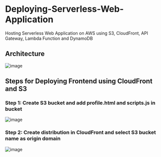 # Deploying-Serverless-Web-Application
Hosting Serverless Web Application on AWS using S3, CloudFront, API Gateway, Lambda Function and DynamoDB

## Architecture
![image](https://github.com/anuragingle01/Hosting-Serverless-Web-Application/assets/110114526/a251464c-1dc1-48aa-80d8-b45ca8315499)

## Steps for Deploying Frontend using CloudFront and S3
### Step 1: Create S3 bucket and add profile.html and scripts.js in bucket
![image](https://github.com/anuragingle01/Hosting-Serverless-Web-Application/assets/110114526/1f280556-9536-4b87-992d-5f8a4f5202b9)

### Step 2: Create distribution in CloudFront and select S3 bucket name as origin domain
![image](https://github.com/anuragingle01/Hosting-Serverless-Web-Application/assets/110114526/019263eb-fd86-48fa-9b01-616f3f6f03fa)



